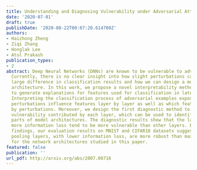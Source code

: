 ```yaml
---
title: Understanding and Diagnosing Vulnerability under Adversarial Attacks
date: '2020-07-01'
draft: true
publishDate: '2020-08-22T00:07:20.614700Z'
authors:
- Haizhong Zheng
- Ziqi Zhang
- Honglak Lee
- Atul Prakash
publication_types:
- 2
abstract: Deep Neural Networks (DNNs) are known to be vulnerable to adversarial attacks.
  Currently, there is no clear insight into how slight perturbations cause such a
  large difference in classification results and how we can design a more robust model
  architecture. In this work, we propose a novel interpretability method, InterpretGAN,
  to generate explanations for features used for classification in latent variables.
  Interpreting the classification process of adversarial examples exposes how adversarial
  perturbations influence features layer by layer as well as which features are modified
  by perturbations. Moreover, we design the first diagnostic method to quantify the
  vulnerability contributed by each layer, which can be used to identify vulnerable
  parts of model architectures. The diagnostic results show that the layers introducing
  more information loss tend to be more vulnerable than other layers. Based on the
  findings, our evaluation results on MNIST and CIFAR10 datasets suggest that average
  pooling layers, with lower information loss, are more robust than max pooling layers
  for the network architectures studied in this paper.
featured: false
publication: ''
url_pdf: http://arxiv.org/abs/2007.08716
---
```


